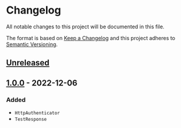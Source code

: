 # Changelog

All notable changes to this project will be documented in this file.

The format is based on [Keep a Changelog](http://keepachangelog.com/en/1.0.0/)
and this project adheres to [Semantic Versioning](http://semver.org/spec/v2.0.0.html).

## [Unreleased](https://github.com/orisai/nette-http/compare/1.0.0...HEAD)

## [1.0.0](https://github.com/orisai/nette-http/tag/1.0.0) - 2022-12-06

### Added

- `HttpAuthenticator`
- `TestResponse`
